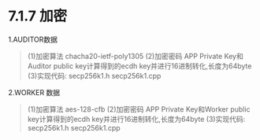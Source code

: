 # 7.1.7 加密

1.AUDITOR数据<br>
> (1)加密算法 chacha20-ietf-poly1305
> (2)加密密码 APP Private Key和Auditor public key计算得到的ecdh key并进行16进制转化,长度为64byte
> (3)实现代码: secp256k1.h secp256k1.cpp

2.WORKER 数据<br>
>(1)加密算法 aes-128-cfb
>(2)加密密码 APP Private Key和Worker public key计算得到的ecdh key并进行16进制转化,长度为64byte
>(3)实现代码: secp256k1.h secp256k1.cpp
